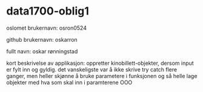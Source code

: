 # data1700-oblig1

oslomet brukernavn: osron0524

github brukernavn: oskarron

fullt navn: oskar rønningstad

kort beskrivelse av applikasjon: oppretter kinobillett-objekter, dersom input er fylt inn og gyldig.
det vanskeligste var å ikke skrive try catch flere ganger, men heller skjønne å bruke parametere i funksjonen
og så helle lage objekter med hva som skal inn i paramterene OOO
